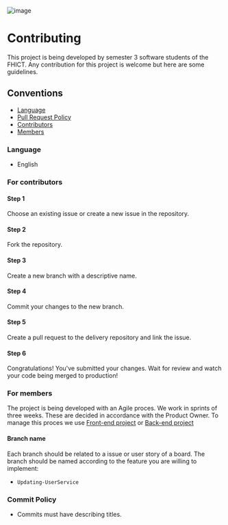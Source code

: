 ![image](./assets/logo.png)

# Contributing

This project is being developed by semester 3 software students of the FHICT. Any contribution for this project is welcome but here are some guidelines.


## Conventions
- [Language](#Language)
- [Pull Request Policy](#PR-policy)
- [Contributors](#For-outside)
- [Members](#Members)

### <a name="Language">Language</a>
- English

### <a name="For-outside">For contributors</a>
#### Step 1
Choose an existing issue or create a new issue in the repository.

#### Step 2
Fork the repository.

#### Step 3
Create a new branch with a descriptive name.

#### Step 4
Commit your changes to the new branch.

#### Step 5
Create a pull request to the delivery repository and link the issue.

#### Step 6
Congratulations! You've submitted your changes. Wait for review and watch your code being merged to production!


### <a name="Members">For members</a>

The project is being developed with an Agile proces. We work in sprints of three weeks. These are decided in accordance with the Product Owner. To manage this proces we use [Front-end project](https://github.com/TaxModel-coding-team/Onboardify/projects/1) or [Back-end project](https://github.com/TaxModel-coding-team/Onboardify/projects/2)


#### Branch name
Each branch should be related to a issue or user story of a board.
The branch should be named according to the feature you are willing to implement:
- `Updating-UserService`


### Commit Policy
- Commits must have describing titles. 
